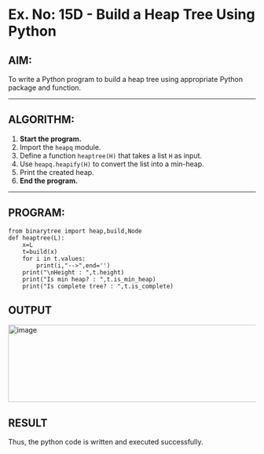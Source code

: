 # Ex. No: 15D - Build a Heap Tree Using Python

## AIM:
To write a Python program to build a heap tree using appropriate Python package and function.

---

## ALGORITHM:

1. **Start the program.**
2. Import the `heapq` module.
3. Define a function `heaptree(H)` that takes a list `H` as input.
4. Use `heapq.heapify(H)` to convert the list into a min-heap.
5. Print the created heap.
6. **End the program.**

---

## PROGRAM:

```
from binarytree import heap,build,Node 
def heaptree(L):
    x=L
    t=build(x)
    for i in t.values:
        print(i,"-->",end='')
    print("\nHeight : ",t.height)
    print("Is min heap? : ",t.is_min_heap)
    print("Is complete tree? : ",t.is_complete)
```

## OUTPUT

<img width="933" height="157" alt="image" src="https://github.com/user-attachments/assets/a9da2e4d-55e9-4495-ab6f-d72b48517b54" />

## RESULT

Thus, the python code is written and executed successfully.

